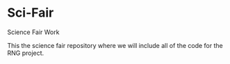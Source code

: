 # Sci-Fair
Science Fair Work 

This the science fair repository where we will include all of the code for the RNG project.
